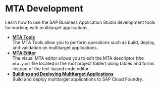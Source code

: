 <!-- loioa6293988ba5a457dac3a90d2fc949e38 -->

# MTA Development

Learn how to use the SAP Business Application Studio development tools for working with multitarget applications.

-   **[MTA Tools](MTA_Tools_810b926.md "The MTA Tools allow you to perform operations such as build, deploy, and validation on
		multitarget applications.")**  
The MTA Tools allow you to perform operations such as build, deploy, and validation on multitarget applications.
-   **[MTA Editor](MTA_Editor_2ef2807.md "The visual MTA editor allows you to edit the MTA descriptor (the
			mta.yaml file located in the root project folder) using tables and
		forms instead of the text-based code editor.")**  
The visual MTA editor allows you to edit the MTA descriptor \(the `mta.yaml` file located in the root project folder\) using tables and forms instead of the text-based code editor.
-   **[Building and Deploying Multitarget Applications](Building_and_Deploying_Multitarget_Applications_97ef204.md "Build and deploy multitarget applications to SAP Cloud Foundry.")**  
Build and deploy multitarget applications to SAP Cloud Foundry.

